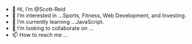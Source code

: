 - 👋 Hi, I’m @Scott-Reid
- 👀 I’m interested in ...Sports, Fitness, Web Development, and Investing.
- 🌱 I’m currently learning ...JavaScript.
- 💞️ I’m looking to collaborate on ...
- 📫 How to reach me ...

<!---
Scott-Reid/Scott-Reid is a ✨ special ✨ repository because its `README.md` (this file) appears on your GitHub profile.
You can click the Preview link to take a look at your changes.
--->

